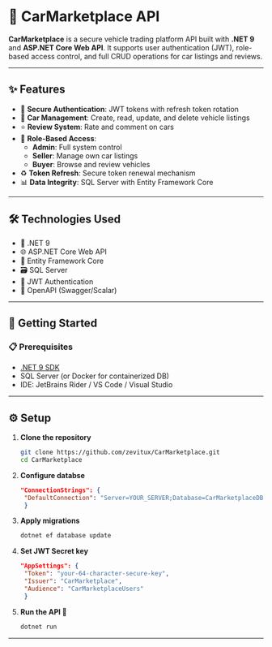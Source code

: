 # 🚗 CarMarketplace API  

**CarMarketplace** is a secure vehicle trading platform API built with **.NET 9** and **ASP.NET Core Web API**. It supports user authentication (JWT), role-based access control, and full CRUD operations for car listings and reviews.  

---

## ✨ Features  
- 🔐 **Secure Authentication**: JWT tokens with refresh token rotation  
- 🚗 **Car Management**: Create, read, update, and delete vehicle listings  
- ⭐ **Review System**: Rate and comment on cars  
- 👥 **Role-Based Access**:  
  - **Admin**: Full system control  
  - **Seller**: Manage own car listings  
  - **Buyer**: Browse and review vehicles  
- ♻️ **Token Refresh**: Secure token renewal mechanism  
- 📊 **Data Integrity**: SQL Server with Entity Framework Core  

---

## 🛠️ Technologies Used  
- 🎯 .NET 9  
- 🌐 ASP.NET Core Web API  
- 🔄 Entity Framework Core  
- 🗃️ SQL Server 
- 🔑 JWT Authentication  
- 📜 OpenAPI (Swagger/Scalar)  

---

## 🚀 Getting Started  

### 📋 Prerequisites  
- [.NET 9 SDK](https://dotnet.microsoft.com/download)  
- SQL Server (or Docker for containerized DB)  
- IDE: JetBrains Rider / VS Code / Visual Studio   

---

## ⚙️ Setup  

1. **Clone the repository**  
   ```bash  
   git clone https://github.com/zevitux/CarMarketplace.git  
   cd CarMarketplace
2. **Configure databse**
   ```json
   "ConnectionStrings": {  
    "DefaultConnection": "Server=YOUR_SERVER;Database=CarMarketplaceDB;Trusted_Connection=True;TrustServerCertificate=True"  
    }
3. **Apply migrations**
   ```bash
   dotnet ef database update  
4. **Set JWT Secret key**
   ```json
   "AppSettings": {  
    "Token": "your-64-character-secure-key",  
    "Issuer": "CarMarketplace",  
    "Audience": "CarMarketplaceUsers"  
    }  
5. **Run the API 🚀**
   ```bash
   dotnet run

---
